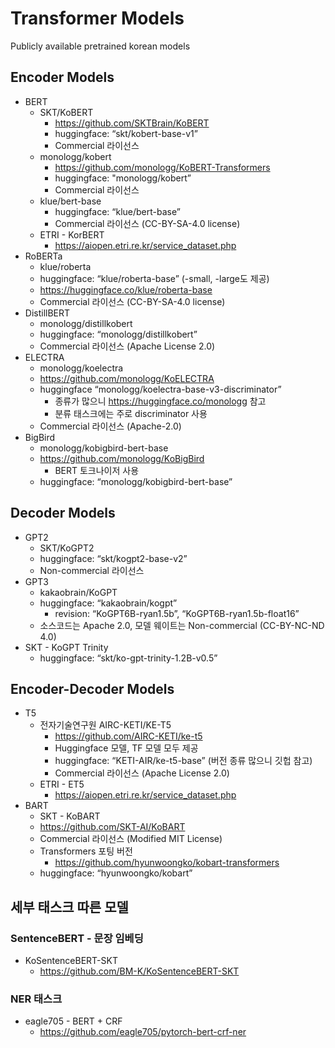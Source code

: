 # Transformer Models

Publicly available pretrained korean models

## Encoder Models
* BERT
    * SKT/KoBERT
        * https://github.com/SKTBrain/KoBERT
        * huggingface: “skt/kobert-base-v1”
        * Commercial 라이선스
    * monologg/kobert
        * https://github.com/monologg/KoBERT-Transformers
        * huggingface: "monologg/kobert”
        * Commercial 라이선스
    * klue/bert-base
        * huggingface: “klue/bert-base”
        * Commercial 라이선스 (CC-BY-SA-4.0 license)
    * ETRI - KorBERT
        * https://aiopen.etri.re.kr/service_dataset.php
* RoBERTa
    * klue/roberta
    * huggingface: “klue/roberta-base” (-small, -large도 제공)
    * https://huggingface.co/klue/roberta-base
    * Commercial 라이선스 (CC-BY-SA-4.0 license)
* DistillBERT
    * monologg/distillkobert
    * huggingface: “monologg/distillkobert”
    * Commercial 라이선스 (Apache License 2.0)
* ELECTRA
    * monologg/koelectra
    * https://github.com/monologg/KoELECTRA
    * huggingface “monologg/koelectra-base-v3-discriminator”
        * 종류가 많으니 https://huggingface.co/monologg 참고
        * 분류 태스크에는 주로 discriminator 사용
    * Commercial 라이선스 (Apache-2.0)
* BigBird
    * monologg/kobigbird-bert-base
    * https://github.com/monologg/KoBigBird
        * BERT 토크나이저 사용
    * huggingface: “monologg/kobigbird-bert-base”

## Decoder Models
* GPT2
    * SKT/KoGPT2
    * huggingface: “skt/kogpt2-base-v2”
    * Non-commercial 라이선스
* GPT3
    * kakaobrain/KoGPT
    * huggingface: “kakaobrain/kogpt”
        * revision: “KoGPT6B-ryan1.5b”, “KoGPT6B-ryan1.5b-float16”
    * 소스코드는 Apache 2.0, 모델 웨이트는 Non-commercial (CC-BY-NC-ND 4.0)
* SKT - KoGPT Trinity
    * huggingface: “skt/ko-gpt-trinity-1.2B-v0.5”

## Encoder-Decoder Models
* T5
    * 전자기술연구원 AIRC-KETI/KE-T5
        * https://github.com/AIRC-KETI/ke-t5
        * Huggingface 모델, TF 모델 모두 제공
        * huggingface: “KETI-AIR/ke-t5-base” (버전 종류 많으니 깃헙 참고)
        * Commercial 라이선스 (Apache License 2.0)
    * ETRI - ET5
        * https://aiopen.etri.re.kr/service_dataset.php
* BART
    * SKT - KoBART
    * https://github.com/SKT-AI/KoBART
    * Commercial 라이선스 (Modified MIT License)
    * Transformers 포팅 버전
        * https://github.com/hyunwoongko/kobart-transformers
    * huggingface: “hyunwoongko/kobart”

## 세부 태스크 따른 모델
### SentenceBERT - 문장 임베딩
* KoSentenceBERT-SKT
    * https://github.com/BM-K/KoSentenceBERT-SKT

### NER 태스크
* eagle705 - BERT + CRF
    * https://github.com/eagle705/pytorch-bert-crf-ner